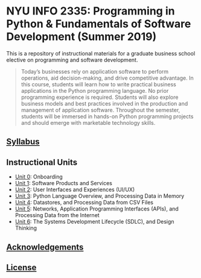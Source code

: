 # NYU INFO 2335: Programming in Python & Fundamentals of Software Development (Summer 2019)


This is a repository of instructional materials for a graduate business school elective on programming and software development.

> Today’s businesses rely on application software to perform operations, aid decision-making, and drive competitive advantage. In this course, students will learn how to write practical business applications in the Python programming language. No prior programming experience is required. Students will also explore business models and best practices involved in the production and management of application software. Throughout the semester, students will be immersed in hands-on Python programming projects and should emerge with marketable technology skills.

## [Syllabus](/SYLLABUS.pdf)

## Instructional Units

  + [Unit 0](/units/unit-0.md): Onboarding
  + [Unit 1](/units/unit-1.md): Software Products and Services
  + [Unit 2](/units/unit-2.md): User Interfaces and Experiences (UI/UX)
  + [Unit 3](/units/unit-3.md): Python Language Overview, and Processing Data in Memory
  + [Unit 4](/units/unit-4.md): Datastores, and Processing Data from CSV Files
  + [Unit 5](/units/unit-5.md): Networks, Application Programming Interfaces (APIs), and Processing Data from the Internet
  + [Unit 6](/units/unit-6.md): The Systems Development Lifecycle (SDLC), and Design Thinking

## [Acknowledgements](/CREDITS.md)

## [License](/LICENSE.md)
